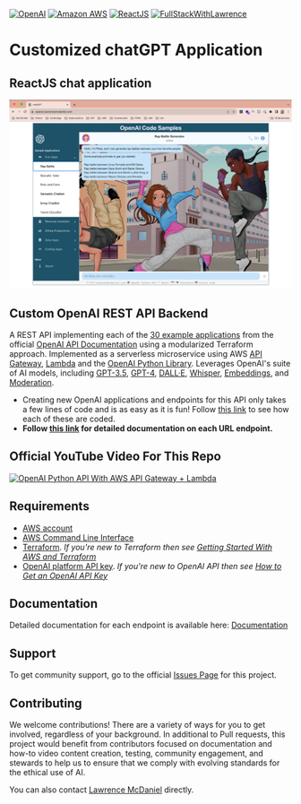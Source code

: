 [![OpenAI](https://a11ybadges.com/badge?logo=openai)](https://platform.openai.com/)
[![Amazon AWS](https://a11ybadges.com/badge?logo=amazonaws)](https://aws.amazon.com/)
[![ReactJS](https://a11ybadges.com/badge?logo=react)](https://react.dev/)
[![FullStackWithLawrence](https://a11ybadges.com/badge?text=FullStackWithLawrence&badgeColor=orange&logo=youtube&logoColor=282828)](https://www.youtube.com/@FullStackWithLawrence)

# Customized chatGPT Application

## ReactJS chat application

![React front end](https://github.com/FullStackWithLawrence/aws-openai/blob/main/doc/front-end.png)

## Custom OpenAI REST API Backend

A REST API implementing each of the [30 example applications](https://platform.openai.com/examples) from the official [OpenAI API Documentation](https://platform.openai.com/docs/api-reference/making-requests?lang=python) using a modularized Terraform approach. Implemented as a serverless microservice using AWS [API Gateway](https://aws.amazon.com/api-gateway/), [Lambda](https://aws.amazon.com/lambda/) and the [OpenAI Python Library](https://pypi.org/project/openai/). Leverages OpenAI's suite of AI models, including [GPT-3.5](https://platform.openai.com/docs/models/gpt-3-5), [GPT-4](https://platform.openai.com/docs/models/gpt-4), [DALL·E](https://platform.openai.com/docs/models/dall-e), [Whisper](https://platform.openai.com/docs/models/whisper), [Embeddings](https://platform.openai.com/docs/models/embeddings), and [Moderation](https://platform.openai.com/docs/models/moderation).

- Creating new OpenAI applications and endpoints for this API only takes a few lines of code and is as easy as it is fun! Follow [this link](./terraform/apigateway_endpoints.tf) to see how each of these are coded.
- **Follow [this link](./doc/examples/README.md) for detailed documentation on each URL endpoint.**

## Official YouTube Video For This Repo

[![OpenAI Python API With AWS API Gateway + Lambda](https://img.youtube.com/vi/FqARAi8nS2M/hqdefault.jpg)](https://www.youtube.com/watch?v=FqARAi8nS2M)

## Requirements

- [AWS account](https://aws.amazon.com/)
- [AWS Command Line Interface](https://aws.amazon.com/cli/)
- [Terraform](https://www.terraform.io/).
    *If you're new to Terraform then see [Getting Started With AWS and Terraform](./doc/terraform-getting-started.md)*
- [OpenAI platform API key](https://platform.openai.com/).
    *If you're new to OpenAI API then see [How to Get an OpenAI API Key](./doc/openai-api-key.md)*

## Documentation

Detailed documentation for each endpoint is available here: [Documentation](./doc/examples/)

## Support

To get community support, go to the official [Issues Page](https://github.com/FullStackWithLawrence/aws-openai/issues) for this project.

## Contributing

We welcome contributions! There are a variety of ways for you to get involved, regardless of your background. In additional to Pull requests, this project would benefit from contributors focused on documentation and how-to video content creation, testing, community engagement, and stewards to help us to ensure that we comply with evolving standards for the ethical use of AI.

You can also contact [Lawrence McDaniel](https://lawrencemcdaniel.com/contact) directly.
